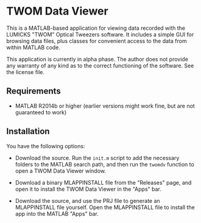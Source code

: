 # TWOM Data Viewer #

This is a MATLAB-based application for viewing data recorded with the LUMICKS
"TWOM" Optical Tweezers software. It includes a simple GUI for browsing data
files, plus classes for convenient access to the data from within MATLAB code.

This application is currently in alpha phase. The author does not provide any
warranty of any kind as to the correct functioning of the software. See the
license file.


## Requirements ##

- MATLAB R2014b or higher (earlier versions might work fine, but are not
  guaranteed to work)


## Installation ##

You have the following options:

- Download the source. Run the `init.m` script to add the necessary folders to
  the MATLAB search path, and then run the `twomdv` function to open a TWOM Data
  Viewer window.

- Download a binary MLAPPINSTALL file from the "Releases" page, and open it to
  install the TWOM Data Viewer in the "Apps" bar.

- Download the source, and use the PRJ file to generate an MLAPPINSTALL file
  yourself. Open the MLAPPINSTALL file to install the app into the MATLAB "Apps"
  bar.


